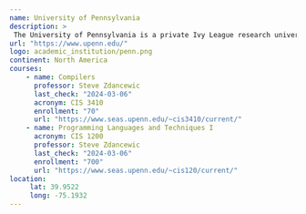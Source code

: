 ```yaml
---
name: University of Pennsylvania
description: >
 The University of Pennsylvania is a private Ivy League research university in Philadelphia, Pennsylvania.
url: "https://www.upenn.edu/"
logo: academic_institution/penn.png
continent: North America
courses:
    - name: Compilers
      professor: Steve Zdancewic
      last_check: "2024-03-06"
      acronym: CIS 3410
      enrollment: "70"
      url: "https://www.seas.upenn.edu/~cis3410/current/"
    - name: Programming Languages and Techniques I
      acronym: CIS 1200
      professor: Steve Zdancewic
      last_check: "2024-03-06"
      enrollment: "700"
      url: "https://www.seas.upenn.edu/~cis120/current/"
location:
     lat: 39.9522
     long: -75.1932
---
```

